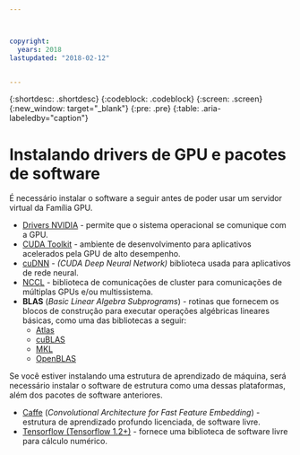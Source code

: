 ```yaml
---



copyright:
  years: 2018
lastupdated: "2018-02-12"


---
```


{:shortdesc: .shortdesc}
{:codeblock: .codeblock}
{:screen: .screen}
{:new_window: target="_blank"}
{:pre: .pre}
{:table: .aria-labeledby="caption"}

# Instalando drivers de GPU e pacotes de software
É necessário instalar o software a seguir antes de poder usar um servidor virtual da Família GPU.
* [Drivers NVIDIA](http://www.nvidia.com/drivers) - permite que o sistema operacional se comunique com a GPU.
* [CUDA Toolkit](https://docs.nvidia.com/cuda/) - ambiente de desenvolvimento para aplicativos acelerados pela GPU de alto desempenho.
* [cuDNN](https://developer.nvidia.com/cudnn) - _(CUDA Deep Neural Network)_ biblioteca usada para aplicativos de rede neural.
* [NCCL](http://docs.nvidia.com/deeplearning/sdk/nccl-install-guide/index.html) - biblioteca de comunicações de cluster para comunicações de múltiplas GPUs e/ou multissistema.
* **BLAS** (_Basic Linear Algebra Subprograms_) - rotinas que fornecem os blocos de construção para executar operações algébricas lineares básicas, como uma das bibliotecas a seguir:
  - [Atlas](http://math-atlas.sourceforge.net/atlas_install/)
  - [cuBLAS](https://developer.nvidia.com/cublas)
  - [MKL](https://software.intel.com/en-us/mkl-developer-reference-c-blas-and-sparse-blas-routines)
  - [OpenBLAS](http://www.openblas.net/)

Se você estiver instalando uma estrutura de aprendizado de máquina, será necessário instalar o software de estrutura como uma dessas plataformas, além dos pacotes de software anteriores.
* [Caffe](https://www.nvidia.com/en-us/data-center/gpu-accelerated-applications/caffe/) (_Convolutional Architecture for Fast Feature Embedding_) - estrutura de aprendizado profundo licenciada, de software livre.
* [Tensorflow (Tensorflow 1.2+)](https://www.tensorflow.org/install/) - fornece uma biblioteca de software livre para cálculo numérico.

